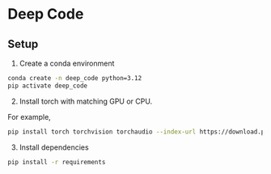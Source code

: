 # Deep Code

## Setup
1. Create a conda environment
```bash
conda create -n deep_code python=3.12
pip activate deep_code
```

2. Install torch with matching GPU or CPU.

For example,
```bash
pip install torch torchvision torchaudio --index-url https://download.pytorch.org/whl/cu128
```

3. Install dependencies
```bash
pip install -r requirements
```